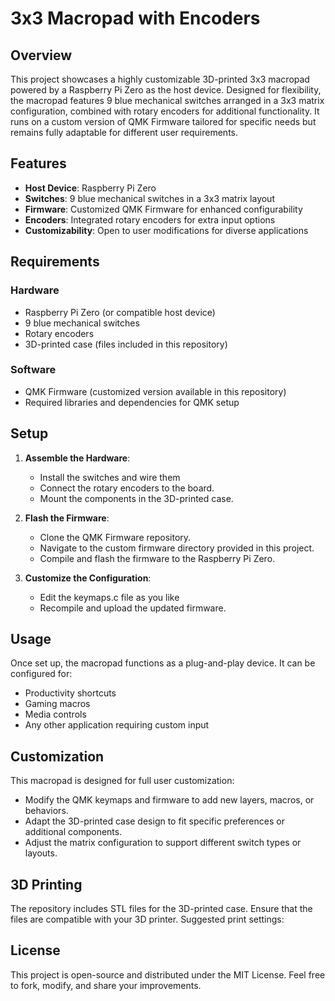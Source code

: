 # 3x3 Macropad with Encoders

## Overview
This project showcases a highly customizable 3D-printed 3x3 macropad powered by a Raspberry Pi Zero as the host device. Designed for flexibility, the macropad features 9 blue mechanical switches arranged in a 3x3 matrix configuration, combined with rotary encoders for additional functionality. It runs on a custom version of QMK Firmware tailored for specific needs but remains fully adaptable for different user requirements.

## Features
- **Host Device**: Raspberry Pi Zero
- **Switches**: 9 blue mechanical switches in a 3x3 matrix layout
- **Firmware**: Customized QMK Firmware for enhanced configurability
- **Encoders**: Integrated rotary encoders for extra input options
- **Customizability**: Open to user modifications for diverse applications

## Requirements
### Hardware
- Raspberry Pi Zero (or compatible host device)
- 9 blue mechanical switches
- Rotary encoders
- 3D-printed case (files included in this repository)

### Software
- QMK Firmware (customized version available in this repository)
- Required libraries and dependencies for QMK setup

## Setup
1. **Assemble the Hardware**:
   - Install the switches and wire them
   - Connect the rotary encoders to the board.
   - Mount the components in the 3D-printed case.

2. **Flash the Firmware**:
   - Clone the QMK Firmware repository.
   - Navigate to the custom firmware directory provided in this project.
   - Compile and flash the firmware to the Raspberry Pi Zero.

4. **Customize the Configuration**:
   - Edit the keymaps.c file as you like
   - Recompile and upload the updated firmware.

## Usage
Once set up, the macropad functions as a plug-and-play device. It can be configured for:
- Productivity shortcuts
- Gaming macros
- Media controls
- Any other application requiring custom input

## Customization
This macropad is designed for full user customization:
- Modify the QMK keymaps and firmware to add new layers, macros, or behaviors.
- Adapt the 3D-printed case design to fit specific preferences or additional components.
- Adjust the matrix configuration to support different switch types or layouts.

## 3D Printing
The repository includes STL files for the 3D-printed case. Ensure that the files are compatible with your 3D printer. Suggested print settings:

## License
This project is open-source and distributed under the MIT License. Feel free to fork, modify, and share your improvements.
